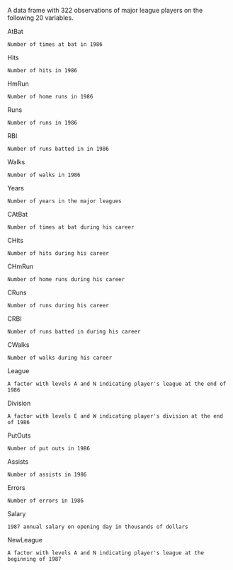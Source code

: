 
A data frame with 322 observations of major league players on the following 20 variables.

AtBat

    Number of times at bat in 1986
Hits

    Number of hits in 1986
HmRun

    Number of home runs in 1986
Runs

    Number of runs in 1986
RBI

    Number of runs batted in in 1986
Walks

    Number of walks in 1986
Years

    Number of years in the major leagues
CAtBat

    Number of times at bat during his career
CHits

    Number of hits during his career
CHmRun

    Number of home runs during his career
CRuns

    Number of runs during his career
CRBI

    Number of runs batted in during his career
CWalks

    Number of walks during his career
League

    A factor with levels A and N indicating player's league at the end of 1986
Division

    A factor with levels E and W indicating player's division at the end of 1986
PutOuts

    Number of put outs in 1986
Assists

    Number of assists in 1986
Errors

    Number of errors in 1986
Salary

    1987 annual salary on opening day in thousands of dollars
NewLeague

    A factor with levels A and N indicating player's league at the beginning of 1987
